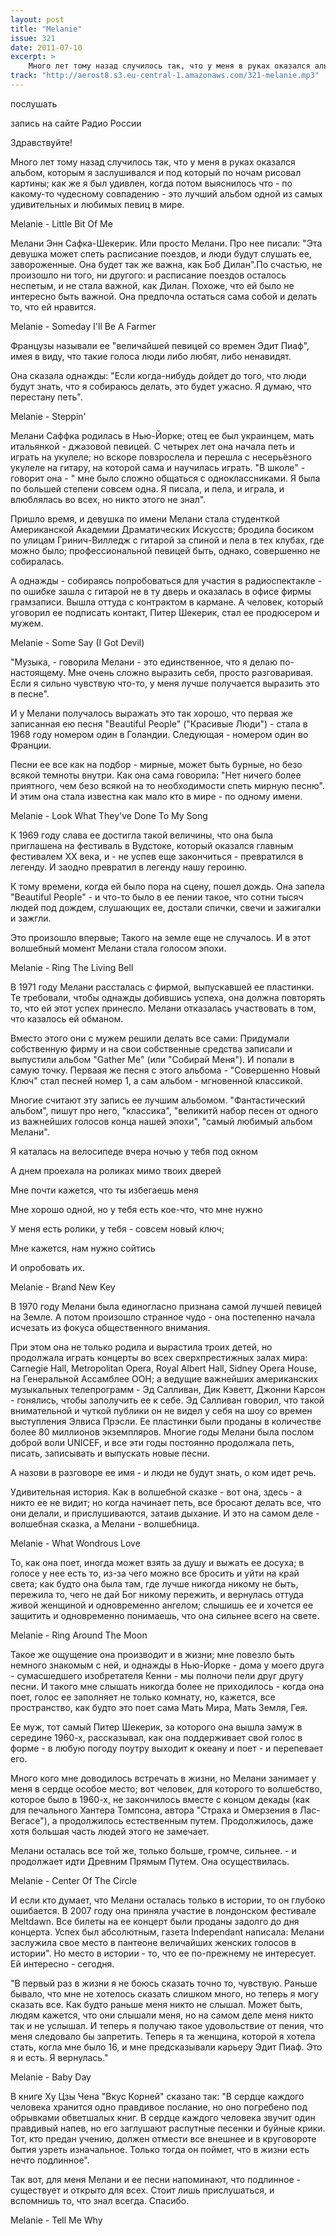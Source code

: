 ```yaml
---
layout: post
title: "Melanie"
issue: 321
date: 2011-07-10
excerpt: >
    Много лет тому назад случилось так, что у меня в руках оказался альбом, которым я заслушивался и под который по ночам рисовал картины; как же я был удивлен, когда потом выяснилось что - по какому-то чудесному совпадению - это лучший альбом одной из самых удивительных и любимых певиц в мире.
track: "http://aerost8.s3.eu-central-1.amazonaws.com/321-melanie.mp3"
---
```


послушать

запись на сайте Радио России

Здравствуйте!

Много лет тому назад случилось так, что у меня в руках оказался альбом, которым я заслушивался и под который по ночам рисовал картины; как же я был удивлен, когда потом выяснилось что - по какому-то чудесному совпадению - это лучший альбом одной из самых удивительных и любимых певиц в мире.

Melanie - Little Bit Of Me

Мелани Энн Сафка-Шекерик. Или просто Мелани. Про нее писали: "Эта девушка может спеть расписание поездов, и люди будут слушать ее, завороженные. Она будет так же важна, как Боб Дилан".По счастью, не произошло ни того, ни другого: и расписание поездов осталось неспетым, и не стала важной, как Дилан. Похоже, что ей было не интересно быть важной. Она предпочла остаться сама собой и делать то, что ей нравится.

Melanie - Someday I'll Be A Farmer

Французы называли ее "величайшей певицей со времен Эдит Пиаф", имея в виду, что такие голоса люди либо любят, либо ненавидят.

Она сказала однажды: "Если когда-нибудь дойдет до того, что люди будут знать, что я собираюсь делать, это будет ужасно. Я думаю, что перестану петь".

Melanie - Steppin'

Мелани Саффка родилась в Нью-Йорке; отец ее был украинцем, мать итальянкой - джазовой певицей. С четырех лет она начала петь и играть на укулеле; но вскоре повзрослела и перешла с несерьёзного укулеле на гитару, на которой сама и научилась играть. "В школе" - говорит она - " мне было сложно общаться с одноклассниками. Я была по большей степени совсем одна. Я писала, и пела, и играла, и влюблялась во всех, но никто этого не знал".

Пришло время, и девушка по имени Мелани стала студенткой Американской Академии Драматических Искусств; бродила босиком по улицам Гринич-Вилледж с гитарой за спиной и пела в тех клубах, где можно было; профессиональной певицей быть, однако, совершенно не собиралась.

А однажды - собираясь попробоваться для участия в радиоспектакле - по ошибке зашла с гитарой не в ту дверь и оказалась в офисе фирмы грамзаписи. Вышла оттуда с контрактом в кармане. А человек, который уговорил ее подписать контакт, Питер Шекерик, стал ее продюсером и мужем.

Melanie - Some Say (I Got Devil)

"Музыка, - говорила Мелани - это единственное, что я делаю по-настоящему. Мне очень сложно выразить себя, просто разговаривая. Если я сильно чувствую что-то, у меня лучше получается выразить это в песне".

И у Мелани получалось выражать это так хорошо, что первая же записанная ею песня "Beautiful People" ("Красивые Люди") - стала в 1968 году номером один в Голандии. Следующая - номером один во Франции.

Песни ее все как на подбор - мирные, может быть бурные, но безо всякой темноты внутри. Как она сама говорила: "Нет ничего более приятного, чем безо всякой на то необходимости спеть мирную песню". И этим она стала известна как мало кто в мире - по одному имени.

Melanie - Look What They've Done To My Song

К 1969 году слава ее достигла такой величины, что она была приглашена на фестиваль в Вудстоке, который оказался главным фестивалем XX века, и - не успев еще закончиться - превратился в легенду. И заодно превратил в легенду нашу героиню.

К тому времени, когда ей было пора на сцену, пошел дождь. Она запела "Beautiful People" - и что-то было в ее пении такое, что сотни тысяч людей под дождем, слушающих ее, достали спички, свечи и зажигалки и зажгли.

Это произошло впервые; Такого на земле еще не случалось. И в этот волшебный момент Мелани стала голосом эпохи.

Melanie - Ring The Living Bell

В 1971 году Мелани рассталась с фирмой, выпускавшей ее пластинки. Те требовали, чтобы однажды добившись успеха, она должна повторять то, что ей этот успех принесло. Мелани отказалась участвовать в том, что казалось ей обманом.

Вместо этого они с мужем решили делать все сами: Придумали собственную фирму и на свои собственные средства записали и выпустили альбом "Gather Me" (или "Собирай Меня"). И попали в самую точку. Перваая же песня с этого альбома - "Совершенно Новый Ключ" стал песней номер 1, а сам альбом - мгновенной классикой.

Многие считают эту запись ее лучшим альбомом. "Фантастический альбом", пишут про него, "классика", "великитй набор песен от одного из важнейших голосов конца нашей эпохи", "самый любимый альбом Мелани".

Я каталась на велосипеде вчера ночью у тебя под окном

А днем проехала на роликах мимо твоих дверей

Мне почти кажется, что ты избегаешь меня

Мне хорошо одной, но у тебя есть кое-что, что мне нужно

У меня есть ролики, у тебя - совсем новый ключ;

Мне кажется, нам нужно сойтись

И опробовать их.

Melanie - Brand New Key

В 1970 году Мелани была единогласно признана самой лучшей певицей на Земле. А потом произошло странное чудо - она постепенно начала исчезать из фокуса общественного внимания.

При этом она не только родила и вырастила троих детей, но продолжала играть концерты во всех сверхпрестижных залах мира: Carnegie Hall, Metropolitan Opera, Royal Albert Hall, Sidney Opera House, на Генеральной Ассамблее ООН; а ведущие важнейших американских музыкальных телепрограмм - Эд Салливан, Дик Кэветт, Джонни Карсон - гонялись, чтобы заполучить ее к себе. Эд Салливан говорил, что такой внимательной и чуткой публики он не видел у себя на шоу со времен выступления Элвиса Прэсли. Ее пластинки были проданы в количестве более 80 миллионов экземпляров. Многие годы Мелани была послом доброй воли UNICEF, и все эти годы постоянно продолжала петь, писать, записывать и выпускать новые песни.

А назови в разговоре ее имя - и люди не будут знать, о ком идет речь.

Удивительная история. Как в волшебной сказке - вот она, здесь - а никто ее не видит; но когда начинает петь, все бросают делать все, что они делали, и прислушиваются, затаив дыхание. И это на самом деле - волшебная сказка, а Мелани - волшебница.

Melanie - What Wondrous Love

То, как она поет, иногда может взять за душу и выжать ее досуха; в голосе у нее есть то, из-за чего можно все бросить и уйти на край света; как будто она была там, где лучше никогда никому не быть, пережила то, чего не дай Бог никому пережить, и вернулась оттуда живой женщиной и одновременно ангелом; слышишь ее и хочется ее защитить и одновременно понимаешь, что она сильнее всего на свете.

Melanie - Ring Around The Moon

Такое же ощущение она производит и в жизни; мне повезло быть немного знакомым с ней, и однажды в Нью-Йорке - дома у моего друга - сумасшедшего изобретателя Кенни - мы полночи пели друг другу песни. И такого мне слышать никогда более не приходилось - когда она поет, голос ее заполняет не только комнату, но, кажется, все пространство, как будто это поет сама Мать Мира, Мать Земля, Гея.

Ее муж, тот самый Питер Шекерик, за которого она вышла замуж в середине 1960-х, рассказывал, как она поддерживает свой голос в форме - в любую погоду поутру выходит к океану и поет - и перепевает его.

Много кого мне доводилось встречать в жизни, но Мелани занимает у меня в сердце особое место; вот человек, для которого то волшебство, которое было в 1960-х, не закончилось вместе с концом декады (как для печального Хантера Томпсона, автора "Страха и Омерзения в Лас-Вегасе"), а продолжилось естественным путем. Продолжилось, даже хотя большая часть людей этого не замечает.

Мелани осталась все той же, только больше, громче, сильнее. - и продолжает идти Древним Прямым Путем. Она осуществилась.

Melanie - Center Of The Circle

И если кто думает, что Мелани осталась только в истории, то он глубоко ошибается. В 2007 году она приняла участие в лондонском фестивале Meltdawn. Все билеты на ее концерт были проданы задолго до дня концерта. Успех был абсолютным, газета Independant написала: Мелани заслужила свое место в пантеоне величайших женских голосов в истории". Но место в истории - то, что ее по-прежнему не интересует. Ей интересно - сегодня.

"В первый раз в жизни я не боюсь сказать точно то, чувствую. Раньше бывало, что мне не хотелось сказать слишком много, но теперь я могу сказать все. Как будто раньше меня никто не слышал. Может быть, людям кажется, что они слышали меня, но на самом деле меня никто так и не услышал. И теперь я получаю такое удовольствие от пения, что меня следовало бы запретить. Теперь я та женщина, которой я хотела стать, когла мне было 16, и мне предсказывали карьеру Эдит Пиаф. Это я и есть. Я вернулась."

Melanie - Baby Day

В книге Ху Цзы Чена "Вкус Корней" сказано так: "В сердце каждого человека хранится одно правдивое послание, но оно погребено под обрывками обветшалых книг. В сердце каждого человека звучит один правдивый напев, но его заглушают распутные песенки и буйные крики. Тот, кто предан учению, должен отмести все внешнее и в круговороте бытия узреть изначальное. Только тогда он поймет, что в жизни есть нечто подлинное".

Так вот, для меня Мелани и ее песни напоминают, что подлинное - существует и открыто для всех. Стоит лишь прислушаться, и вспомнишь то, что знал всегда. Спасибо.

Melanie - Tell Me Why
